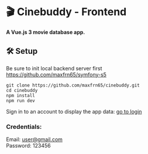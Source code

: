 # 🎬 Cinebuddy - Frontend

**A Vue.js 3 movie database app.**

## 🛠️ Setup
Be sure to init local backend server first\
https://github.com/maxfrn65/symfony-s5
```
git clone https://github.com/maxfrn65/cinebuddy.git
cd cinebuddy
npm install
npm run dev
```


Sign in to an account to display the app data: [go to login](cinebuddy.maximefourna.fr/login)

### Credentials:

Email: user@gmail.com\
Password: 123456
